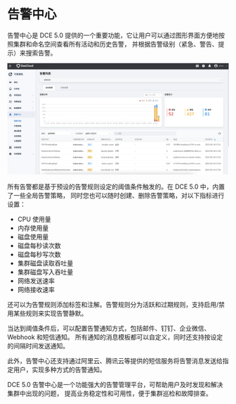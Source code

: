 # 告警中心

告警中心是 DCE 5.0 提供的一个重要功能，它让用户可以通过图形界面方便地按照集群和命名空间查看所有活动和历史告警，
并根据告警级别（紧急、警告、提示）来搜索告警。

![alert list](../../images/alert01.png)

所有告警都是基于预设的告警规则设定的阈值条件触发的。在 DCE 5.0 中，内置了一些全局告警策略，
同时您也可以随时创建、删除告警策略，对以下指标进行设置：

- CPU 使用量
- 内存使用量
- 磁盘使用量
- 磁盘每秒读次数
- 磁盘每秒写次数
- 集群磁盘读取吞吐量
- 集群磁盘写入吞吐量
- 网络发送速率
- 网络接收速率

还可以为告警规则添加标签和注解。告警规则分为活跃和过期规则，支持启用/禁用某些规则来实现告警静默。

当达到阈值条件后，可以配置告警通知方式，包括邮件、钉钉、企业微信、Webhook 和短信通知。
所有通知的消息模板都可以自定义，同时还支持按设定的间隔时间发送通知。

此外，告警中心还支持通过阿里云、腾讯云等提供的短信服务将告警消息发送给指定用户，实现多种方式的告警通知。

DCE 5.0 告警中心是一个功能强大的告警管理平台，可帮助用户及时发现和解决集群中出现的问题，
提高业务稳定性和可用性，便于集群巡检和故障排查。
